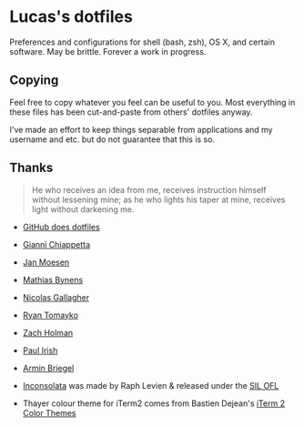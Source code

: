 # Lucas's dotfiles

Preferences and configurations for shell (bash, zsh), OS X, and certain software. May be brittle. Forever a work in progress.

## Copying

Feel free to copy whatever you feel can be useful to you. Most everything in these files has been cut-and-paste from others' dotfiles anyway.

I've made an effort to keep things separable from applications and my username and etc. but do not guarantee that this is so.

## Thanks

> He who receives an idea from me, receives instruction himself without lessening mine; as he who lights his taper at mine, receives light without darkening me.

* [GitHub does dotfiles](http://dotfiles.github.com/)
* [Gianni Chiappetta](https://github.com/gf3/dotfiles/)
* [Jan Moesen](https://github.com/janmoesen/tilde/)
* [Mathias Bynens](https://raw.github.com/mathiasbynens/dotfiles/)
* [Nicolas Gallagher](https://github.com/necolas/dotfiles)
* [Ryan Tomayko](https://github.com/rtomayko/dotfiles/)
* [Zach Holman](https://github.com/holman/dotfiles/)
* [Paul Irish](https://github.com/paulirish/dotfiles/)
* [Armin Briegel](https://scriptingosx.com/2019/06/moving-to-zsh/)

* [Inconsolata](http://www.levien.com/type/myfonts/inconsolata.html) was made by Raph Levien & released under the [SIL OFL](http://scripts.sil.org/cms/scripts/page.php?site_id=nrsi&item_id=OFL&_sc=1)
* Thayer colour theme for iTerm2 comes from Bastien Dejean's [iTerm 2 Color Themes](https://github.com/baskerville/iTerm-2-Color-Themes)
